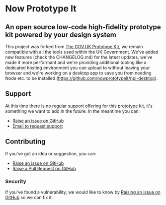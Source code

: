 # Now Prototype It
## An open source low-code high-fidelity prototype kit powered by your design system

This project was forked from [The GOV.UK Prototype Kit](https://prototype-kit.service.gov.uk/docs), we remain compatible with all the tools used within the UK Government.  We've added new features (check the CHANGELOG.md) for the latest updates, we've made it more performant and we're providing additional tooling like a dedicated hosting environment you can upload to without leaving your browser and we're working on a desktop app to save you from needing Node etc. to be installed (https://github.com/nowprototypeit/npi-desktop). 

## Support

At this time there is no regular support offering for this prototype kit, it's something
we want to add in the future.  In the meantime you can:

 - [Raise an issue on GitHub](https://github.com/nowprototypeit/nowprototypeit/issues)
 - [Email to request support](mailto:natalie@nataliecarey.uk)

## Contributing

If you’ve got an idea or suggestion, you can:

- [Raise an issue on GitHub](https://github.com/nowprototypeit/nowprototypeit/issues)
- [Raise a Pull Request on GitHub](https://github.com/nowprototypeit/nowprototypeit/pulls)

### Security

If you’ve found a vulnerability, we would like to know by [Raising an issue on GitHub](https://github.com/nowprototypeit/nowprototypeit/issues) so we can fix it.
